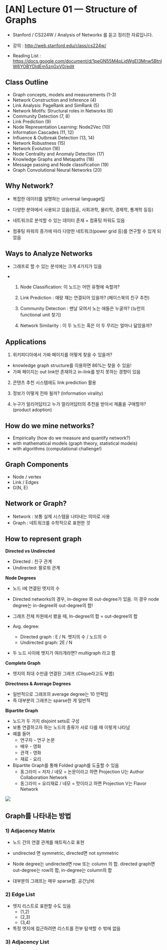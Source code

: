 

# [AN] Lecture 01 — Structure of Graphs

- Stanford / CS224W  / Analysis of Networks 를 듣고 정리한 자료입니다.
- 강의 : http://web.stanford.edu/class/cs224w/

- Reading List : https://docs.google.com/document/d/1peGN55M4pLjdWgEI3Mnw5BtnlW6YOBYDldEm5znGxV0/edit

## Class Outline

- Graph concepts, models and measurements (1-3)
-  Network Construction and Inference (4)
- Link Analysis: PageRank and SimRank (5)
-  Network Motifs: Structural roles in Networks (6)
- Community Detection (7, 8)
-  Link Prediction (9)
-  Node Representation Learning: Node2Vec (10)
-  Information Cascades (11, 12)
-  Influence & Outbreak Detection (13, 14)
-  Network Robustness (15)
-  Network Evolution (16)
-  Node Centrality and Anomaly Detection (17)
-  Knowledge Graphs and Metapaths (18)
-  Message passing and Node classification (19)
-  Graph Convolutional Neural Networks (20)



## Why Network?

- 복잡한 데이터를 설명하는  universal language임

- 다양한 분야에서 사용되고 있음(컴공, 사회과학, 물리학, 경제학, 통계학 등등)
- 네트워크로 분석할 수 있는 데이터 존재 + 컴퓨팅 파워도 있음
- 컴퓨팅 파워의 증가에 따라 다양한 네트워크(power grid 등)를 연구할 수 있게 되었음



## Ways to Analyze Networks

- 그래프로 할 수 있는 분석에는 크게 4가지가 있음

- 1)  Node Classification: 이 노드는 어떤 유형에 속할까? 

  2) Link Prediction : 얘랑 쟤는 연결되어 있을까? (페이스북의 친구 추천)

  3) Community Detection :  맨날 모여서 노는 애들은 누굴까? (뉴런의 functional unit 찾기)

  4) Network Similarity : 이 두 노드는 혹은 이 두 무리는 얼마나 닮았을까?  



## Applications

1) 위키피디아에서 가짜 페이지를 어떻게 찾을 수 있을까? 

 - knowledge graph structure를 이용하면 86%는 찾을 수 있음!
 - 가짜 페이지는 out link만 존재하고 in-link를 받지 못하는 경향이 있음

2)  콘텐츠 추천 시스템에도 link prediction 활용

3) 정보가 어떻게 전파 될까? (Information virality)

4) 누구가 얼리어답터고 누가 얼리어답터의 추천을 받아서 제품을 구매할까? (product adoption) 





## How do we mine networks? 

- Empirically (how do we measure and quantify network?)
- with mathematical models (graph theory, statistical models)
- with algorithms (computational challenge!)



## Graph Components

- Node / vertex 
- Link / Edges
- G(N, E)

## Network or Graph?

- Network : 보통 실제 시스템을 나타내는 의미로 사용
- Graph : 네트워크를 수학적으로 표현한 것



## How to represent graph

**Directed vs Undirected**

- Directed : 친구 관계
- Undirected: 팔로워 관계



**Node Degrees**

- 노드 i에 연결된 엣지의 수

- Directed networks의 경우, in-degree 와 out-degree가 있음. 이 경우 node degree는 in-degree와 out-degree의 합!

- 그래프 전체 차원에서 봤을 때, In-degree의 합 = out-degree의 합

- Avg. degree:

  - Directed graph : E / N. 엣지의 수 / 노드의 수
  - Undirected graph: 2E / N

- 두 노드 사이에 엣지가 여러개라면? multigraph 라고 함

  

**Complete Graph**

- 엣지의 최대 수만큼 연결된 그래프 (Clique라고도 부름)



**Directness & Average Degrees**

- 일반적으로 그래프의 average degree는 10 안팍임
- 즉 대부분의 그래프는 sparse한 게 일반적



**Bipartite Graph**

- 노드가 두 가지 disjoint sets로 구성
- 보통 연결하고자 하는 노드의 종류가 서로 다를 때 이렇게 나타남
- 예를 들어 
  - 연구자 - 연구 논문
  - 배우 - 영화
  - 관객 - 영화
  - 재료 - 요리
- Bipartite Graph를 통해 Folded graph를 도출할 수 있음
  - 동그라미 = 저자 / 네모 = 논문이라고 하면 Projection U는 Author Collaboration Network
  - 동그라미 = 요리재료 / 네모 = 맛이라고 하면 Projection V는 Flavor Network 

<img src = "https://slideplayer.com/slide/9811759/32/images/43/BIPARTITE+GRAPHS.jpg"> </img>





## Graph를 나타내는 방법

### 1) Adjacency Matrix

- 노드 간의 연결 관계를 매트릭스로 표현
- undirected 면 symmetric, directed면 not symmetric
- Node degree는 undirected면 row 또는 column 의 합. directed graph면 out-degree는 row의 합, in-degree는 column의 합

- 대부분의 그래프는 매우 sparse함. 공간낭비

### 2) Edge List

- 엣지 리스트로 표현할 수도 있음
  - (1,2)
  - (2,3)
  - (3,4)
- 특정 엣지에 접근하려면 리스트를 전부 탐색할 수 밖에 없음



### 3) Adjacency List

